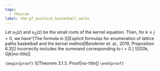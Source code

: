 ```yaml
---
tags:
  - Theorem
label: thm:gf_positive_basketball_walks
---
```

Let $u_{1}(z)$ and $u_{2}(z)$ be the small roots of the kernel equation. Then, for $k \geq j > 0$, we have^[The formula in \[[[Explicit formulas for enumeration of lattice paths basketball and the kernel method|Banderier et. al., 2019, Proposition 6.3]]\] incorrectly includes the summand corresponding to $i = 0$.]
![[G0k, Gjk|no-title]]

`\begin{proof}`
![[Theorem 3.1.3. Proof|no-title]]
`\end{proof}`
